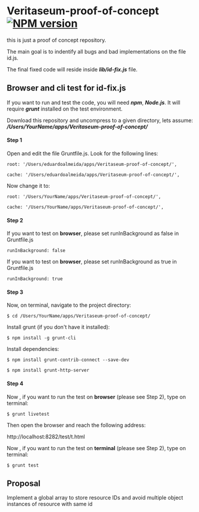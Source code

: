 # Veritaseum-proof-of-concept  [![NPM version](https://badge.fury.io/js/veritaseum-proof-of-concept.png)](http://badge.fury.io/js/veritaseum-proof-of-concept)

this is just a proof of concept repository.

The main goal is to indentify all bugs and bad implementations on the file id.js.

The final fixed code will reside inside ***lib/id-fix.js*** file.


##  Browser and cli test for id-fix.js

If you want to run and test the code, you will need ***npm***, ***Node.js***. It will require ***grunt*** installed on the test environment.

Download this repository and uncompress to a given directory, lets assume: ***/Users/YourName/apps/Veritaseum-proof-of-concept/***


#### Step 1

Open and edit the file Gruntfile.js. Look for the following lines:

    root: '/Users/eduardoalmeida/apps/Veritaseum-proof-of-concept/',

    cache: '/Users/eduardoalmeida/apps/Veritaseum-proof-of-concept/',

Now change it to:

    root: '/Users/YourName/apps/Veritaseum-proof-of-concept/',

    cache: '/Users/YourName/apps/Veritaseum-proof-of-concept/',

#### Step 2

If you want to test on **browser**, please set runInBackground as false in Gruntfile.js

    runInBackground: false

If you want to test on **browser**, please set runInBackground as true in Gruntfile.js

    runInBackground: true

#### Step 3

Now, on terminal, navigate to the project directory:

    $ cd /Users/YourName/apps/Veritaseum-proof-of-concept/

Install grunt (if you don't have it installed):

    $ npm install -g grunt-cli

Install dependencies:

    $ npm install grunt-contrib-connect --save-dev

    $ npm install grunt-http-server

#### Step 4

Now , if you want to run the test on **browser** (please see Step 2), type on terminal:

    $ grunt livetest

Then open the browser and reach the following address: 

http://localhost:8282/test/t.html

Now , if you want to run the test on **terminal** (please see Step 2), type on terminal:

    $ grunt test





## Proposal

Implement a global array to store resource IDs and avoid multiple object instances of resource with same id